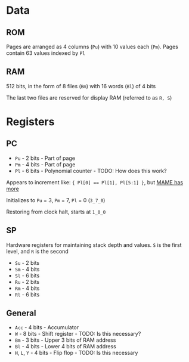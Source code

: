 # Data

## ROM

Pages are arranged as 4 columns (`Pu`) with 10 values each (`Pm`). Pages contain 63 values indexed by `Pl`

## RAM

512 bits, in the form of 8 files (`Bm`) with 16 words (`Bl`) of 4 bits

The last two files are reserved for display RAM (referred to as `R, S`)

# Registers

## PC

* `Pu` - 2 bits - Part of page
* `Pm` - 4 bits - Part of page
* `Pl` - 6 bits - Polynomial counter - TODO: How does this work?

Appears to increment like: `{ Pl[0] == Pl[1], Pl[5:1] }`, but [MAME has more](https://github.com/mamedev/mame/blob/master/src/devices/cpu/sm510/sm510base.cpp#L260)

Initializes to `Pu` = 3, `Pm` = 7, `Pl` = 0 (`3_7_0`)

Restoring from clock halt, starts at `1_0_0`

## SP

Hardware registers for maintaining stack depth and values. `S` is the first level, and `R` is the second

* `Su` - 2 bits
* `Sm` - 4 bits
* `Sl` - 6 bits
* `Ru` - 2 bits
* `Rm` - 4 bits
* `Rl` - 6 bits

## General

* `Acc` - 4 bits - Accumulator
* `W` - 8 bits - Shift register - TODO: Is this necessary?
* `Bm` - 3 bits - Upper 3 bits of RAM address
* `Bl` - 4 bits - Lower 4 bits of RAM address
* `H`, `L`, `Y` - 4 bits - Flip flop - TODO: Is this necessary
